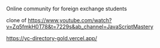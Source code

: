 Online community for foreign exchange students

clone of https://www.youtube.com/watch?v=Zq5fmkH0T78&t=7229s&ab_channel=JavaScriptMastery

https://yc-directory-gold.vercel.app/

